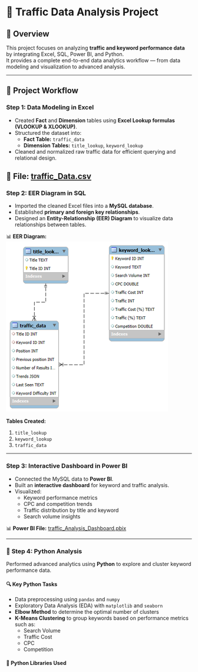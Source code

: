 # 🚦 Traffic Data Analysis Project

## 📘 Overview
This project focuses on analyzing **traffic and keyword performance data** by integrating Excel, SQL, Power BI, and Python.  
It provides a complete end-to-end data analytics workflow — from data modeling and visualization to advanced analysis.

---

## 🧭 Project Workflow

### **Step 1: Data Modeling in Excel**
- Created **Fact** and **Dimension** tables using **Excel Lookup formulas (VLOOKUP & XLOOKUP)**.
- Structured the dataset into:
  - **Fact Table:** `traffic_data`
  - **Dimension Tables:** `title_lookup`, `keyword_lookup`
- Cleaned and normalized raw traffic data for efficient querying and relational design.

📁 **File:**
     [traffic\_Data.csv](https://github.com/Kshitija-Agrawal/Traffic-Data-Analysis/tree/main/Tables)
---

### **Step 2: EER Diagram in SQL**
- Imported the cleaned Excel files into a **MySQL database**.
- Established **primary and foreign key relationships**.
- Designed an **Entity-Relationship (EER) Diagram** to visualize data relationships between tables.

📊 **EER Diagram:**
![EER Diagram](https://github.com/Kshitija-Agrawal/Traffic-Data-Analysis/blob/main/EER%20diagram.png)

**Tables Created:**
1. `title_lookup`  
2. `keyword_lookup`  
3. `traffic_data`

---

### **Step 3: Interactive Dashboard in Power BI**
- Connected the MySQL data to **Power BI**.
- Built an **interactive dashboard** for keyword and traffic analysis.
- Visualized:
  - Keyword performance metrics
  - CPC and competition trends
  - Traffic distribution by title and keyword
  - Search volume insights

📊 **Power BI File:**
    [traffic\_Analysis\_Dashboard.pbix](https://github.com/Kshitija-Agrawal/Traffic-Data-Analysis/blob/main/traffic-internship.pbix)

---

### 🐍 **Step 4: Python Analysis**
Performed advanced analytics using **Python** to explore and cluster keyword performance data.

#### 🔍 **Key Python Tasks**
- Data preprocessing using `pandas` and `numpy`
- Exploratory Data Analysis (EDA) with `matplotlib` and `seaborn`
- **Elbow Method** to determine the optimal number of clusters  
- **K-Means Clustering** to group keywords based on performance metrics such as:
  - Search Volume  
  - Traffic Cost  
  - CPC  
  - Competition  

#### 📜 **Python Libraries Used**
```python

  
